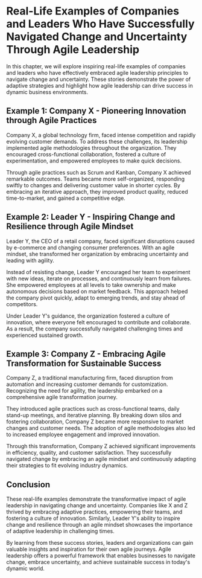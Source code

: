 Real-Life Examples of Companies and Leaders Who Have Successfully Navigated Change and Uncertainty Through Agile Leadership
====================================================================================================================================

In this chapter, we will explore inspiring real-life examples of companies and leaders who have effectively embraced agile leadership principles to navigate change and uncertainty. These stories demonstrate the power of adaptive strategies and highlight how agile leadership can drive success in dynamic business environments.

Example 1: Company X - Pioneering Innovation through Agile Practices
--------------------------------------------------------------------

Company X, a global technology firm, faced intense competition and rapidly evolving customer demands. To address these challenges, its leadership implemented agile methodologies throughout the organization. They encouraged cross-functional collaboration, fostered a culture of experimentation, and empowered employees to make quick decisions.

Through agile practices such as Scrum and Kanban, Company X achieved remarkable outcomes. Teams became more self-organized, responding swiftly to changes and delivering customer value in shorter cycles. By embracing an iterative approach, they improved product quality, reduced time-to-market, and gained a competitive edge.

Example 2: Leader Y - Inspiring Change and Resilience through Agile Mindset
---------------------------------------------------------------------------

Leader Y, the CEO of a retail company, faced significant disruptions caused by e-commerce and changing consumer preferences. With an agile mindset, she transformed her organization by embracing uncertainty and leading with agility.

Instead of resisting change, Leader Y encouraged her team to experiment with new ideas, iterate on processes, and continuously learn from failures. She empowered employees at all levels to take ownership and make autonomous decisions based on market feedback. This approach helped the company pivot quickly, adapt to emerging trends, and stay ahead of competitors.

Under Leader Y's guidance, the organization fostered a culture of innovation, where everyone felt encouraged to contribute and collaborate. As a result, the company successfully navigated challenging times and experienced sustained growth.

Example 3: Company Z - Embracing Agile Transformation for Sustainable Success
-----------------------------------------------------------------------------

Company Z, a traditional manufacturing firm, faced disruption from automation and increasing customer demands for customization. Recognizing the need for agility, the leadership embarked on a comprehensive agile transformation journey.

They introduced agile practices such as cross-functional teams, daily stand-up meetings, and iterative planning. By breaking down silos and fostering collaboration, Company Z became more responsive to market changes and customer needs. The adoption of agile methodologies also led to increased employee engagement and improved innovation.

Through this transformation, Company Z achieved significant improvements in efficiency, quality, and customer satisfaction. They successfully navigated change by embracing an agile mindset and continuously adapting their strategies to fit evolving industry dynamics.

Conclusion
----------

These real-life examples demonstrate the transformative impact of agile leadership in navigating change and uncertainty. Companies like X and Z thrived by embracing adaptive practices, empowering their teams, and fostering a culture of innovation. Similarly, Leader Y's ability to inspire change and resilience through an agile mindset showcases the importance of adaptive leadership in challenging times.

By learning from these success stories, leaders and organizations can gain valuable insights and inspiration for their own agile journeys. Agile leadership offers a powerful framework that enables businesses to navigate change, embrace uncertainty, and achieve sustainable success in today's dynamic world.
